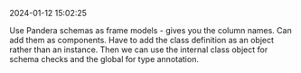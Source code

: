 2024-01-12 15:02:25

Use Pandera schemas as frame models - gives you the column names. Can add them as components. Have to add the class definition as an object rather than an instance. Then we can use the internal class object for schema checks and the global for type annotation.